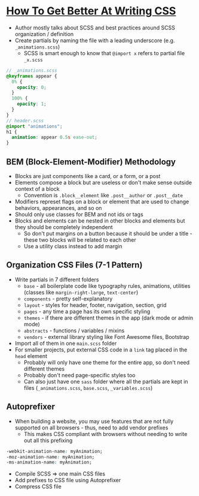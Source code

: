 # [How To Get Better At Writing CSS](https://medium.com/@thomlom/how-to-get-better-at-writing-css-a1732c32a72f)

* Author mostly talks about SCSS and best practices around SCSS organization / definition
* Create partials by naming the file with a leading underscore (e.g. `_animations.scss`)
  * SCSS is smart enough to know that `@import x` refers to partial file `_x.scss`

```scss
// _animations.scss
@keyframes appear {
  0% {
    opacity: 0;
  }
  100% {
    opacity: 1;
  }
}
// header.scss
@import "animations";
h1 {
  animation: appear 0.5s ease-out;
}
```

## BEM (Block-Element-Modifier) Methodology

* Blocks are just components like a card, or a form, or a post
* Elements compose a block but are useless or don't make sense outside context of a block
  * Convention is `.block__element` like `.post__author` or `.post__date`
* Modifiers represet flags on a block or element that are used to change behaviors, appearances, and so on
* Should only use classes for BEM and not ids or tags
* Blocks and elements can be nested in other blocks and elements but they should be completely independent
  * So don't put margins on a button because it should be under a title - these two blocks will be related to each other
  * Use a utility class instead to add margin

## Organization CSS Files (7-1 Pattern)

* Write partials in 7 different folders
  * `base` - all boilerplate code like typography rules, animations, utilities (classes like `margin-right-large`, `text-center`)
  * `components` - pretty self-explanatory
  * `layout` - styles for header, footer, navigation, section, grid
  * `pages` - any time a page has its own specific styling
  * `themes` - if there are different themes in the app (dark mode or admin mode)
  * `abstracts` - functions / variables / mixins
  * `vendors` - external library styling like Font Awesome files, Bootstrap
* Import all of them in one `main.scss` folder
* For smaller projects, put external CSS code in a `link` tag placed in the `head` element
  * Probably will only have one theme for the entire app, so don't need different themes
  * Probably don't need page-specific styles too
  * Can also just have one `sass` folder where all the partials are kept in files (`_animations.scss`, `base.scss`, `_variables.scss`)

## Autoprefixer

* When building a website, you may use features that are not fully supported on all browsers - thus, need to add vendor prefixes
  * This makes CSS compliant with browsers without needing to write out all this prefixing

```css
-webkit-animation-name: myAnimation;
-moz-animation-name: myAnimation; 
-ms-animation-name: myAnimation;
```

* Compile SCSS => one main CSS files
* Add prefixes to CSS file using Autoprefixer
* Compress CSS file